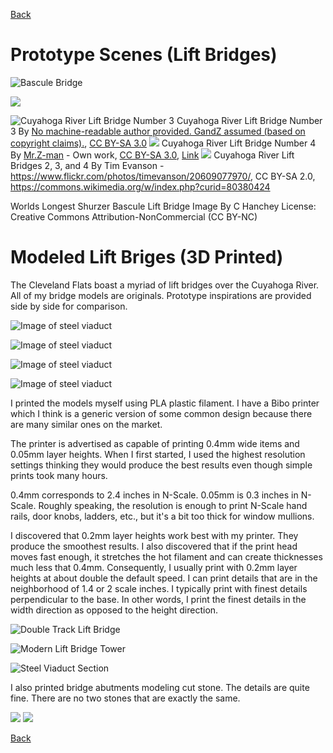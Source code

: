 [Back](../index.md)

# Prototype Scenes (Lift Bridges)
![Bascule Bridge](basculeBridge.png)

![](https://blogger.googleusercontent.com/img/b/R29vZ2xl/AVvXsEjdOa_3dbxu6SiPLYx-uRmEFKcyMEHph48dPqZCpP9NpiKv-nf7G-0QXTbZANSTjLVxBnli9hcAt7-GeUcYX8-RxnZ1bJ5QKafXCI_Whcx_bz66JDcpL-JnyMuOY-wEWq5DDkCFpwzYj1A/s640/8045523951_2bd08ccd9a_k.jpg)

![Cuyahoga River Lift Bridge Number 3](https://upload.wikimedia.org/wikipedia/commons/7/73/Cuyahoga_river_at_Cleveland.jpg)
Cuyahoga River Lift Bridge Number 3 
By <a href="https://commons.wikimedia.org/wiki/File:Cuyahoga_river_at_Cleveland.jpg">No machine-readable author provided. GandZ assumed (based on copyright claims).</a>, <a href="http://creativecommons.org/licenses/by-sa/3.0/">CC BY-SA 3.0</a>
![](https://upload.wikimedia.org/wikipedia/commons/thumb/3/36/Flats_Industrial_Railroad.jpg/2560px-Flats_Industrial_Railroad.jpg) 
Cuyahoga River Lift Bridge Number 4 By <a href="//commons.wikimedia.org/wiki/User:Mr.Z-man" title="User:Mr.Z-man">Mr.Z-man</a> - <span class="int-own-work" lang="en">Own work</span>, <a href="https://creativecommons.org/licenses/by-sa/3.0" title="Creative Commons Attribution-Share Alike 3.0">CC BY-SA 3.0</a>, <a href="https://commons.wikimedia.org/w/index.php?curid=136001827">Link</a>
![](https://upload.wikimedia.org/wikipedia/commons/thumb/d/d9/Collision_Bend_-_Cuyahoga_River_-_Cleveland.jpg/2560px-Collision_Bend_-_Cuyahoga_River_-_Cleveland.jpg)
Cuyahoga River Lift Bridges 2, 3, and 4 By Tim Evanson - https://www.flickr.com/photos/timevanson/20609077970/, CC BY-SA 2.0, https://commons.wikimedia.org/w/index.php?curid=80380424

Worlds Longest Shurzer Bascule Lift Bridge
Image By C Hanchey <a href="https://www.flickr.com/photos/21953562@N07/8045523951/" title="C Hanchey Flickr"></a>License: Creative Commons Attribution-NonCommercial (CC BY-NC)

# Modeled Lift Briges (3D Printed)

The Cleveland Flats boast a myriad of lift bridges over the Cuyahoga River. All of my bridge models are originals. Prototype inspirations are provided side by side for comparison.

![Image of steel viaduct](Original3DPrintedSteelViaduct/Custom3DPrintedSteelViaduct.png)

![Image of steel viaduct](Original3DPrintedModernVerticalLiftBridge/ModernVerticalLiftBridge.png)

![Image of steel viaduct](Original3DPrintedLiftBridgeBascule/LiftBridgeBascule.png)

![Image of steel viaduct](Original3DPrintedEarlyDoubleTrackVerticalLiftBridge/EarlyDoubleTrackVerticalLiftBridge.png)


I printed the models myself using PLA plastic filament. I have a Bibo printer which I think is a generic version of some common design because there are many similar ones on the market.

The printer is advertised as capable of printing 0.4mm wide items and 0.05mm layer heights. When I first started, I used the highest resolution settings thinking they would produce the best results even though simple prints took many hours.

0.4mm corresponds to 2.4 inches in N-Scale. 0.05mm is 0.3 inches in N-Scale. Roughly speaking, the resolution is enough to print N-Scale hand rails, door knobs, ladders, etc., but it's a bit too thick for window mullions.

I discovered that 0.2mm layer heights work best with my printer. They produce the smoothest results. I also discovered that if the print head moves fast enough, it stretches the hot filament and can create thicknesses much less that 0.4mm. Consequently, I usually print with 0.2mm layer heights at about double the default speed. I can print details that are in the neighborhood of 1.4 or 2 scale inches. I typically print with finest details perpendicular to the base. In other words, I print the finest details in the width direction as opposed to the height direction.

![Double Track Lift Bridge](doubleTrackLiftBridge.png)

![Modern Lift Bridge Tower](modernLiftBridgeTower.png)

![Steel Viaduct Section](viaductSection.png)

I also printed bridge abutments modeling cut stone. The details are quite fine. There are no two stones that are exactly the same.

![](prototypeSteelViaduct.png)
![](modelSteelViaduct.png)

[Back](../index.md)
